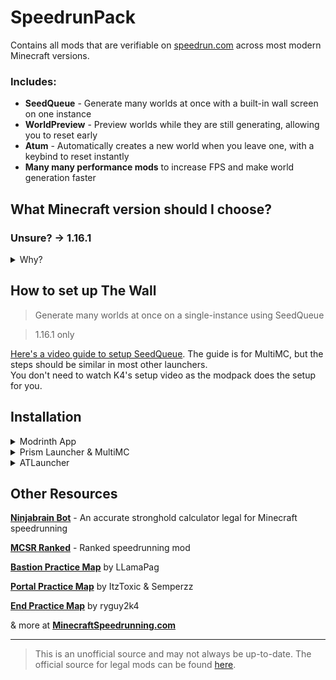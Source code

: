 # SpeedrunPack

Contains all mods that are verifiable on [speedrun.com](https://www.speedrun.com/mc) across most modern Minecraft versions.

### Includes:
- **SeedQueue** - Generate many worlds at once with a built-in wall screen on one instance
- **WorldPreview** - Preview worlds while they are still generating, allowing you to reset early
- **Atum** - Automatically creates a new world when you leave one, with a keybind to reset instantly
- **Many many performance mods** to increase FPS and make world generation faster

## What Minecraft version should I choose?

### Unsure? -> 1.16.1

<details><summary>Why?</summary>
	
You might think you should use the latest version of Minecraft, but there are many reasons that make **1.16.1 the most popular version for speedrunning**. Not only is it **the fastest version of the game**, it also **relies way less on RNG** to complete a run than newer versions.

Because of this, **1.16.1 gets the most support** when it comes to speedrunning specific mods, resources, and guides. At the moment, 1.16.1 is **the only version to have the _SeedQueue_ mod**, which is a single-instance way to generate many worlds at the same time, making resetting much faster and easier.

However, other versions of Minecraft are still popular to speedrun. **1.15.2** is popular due to being the **last version before The Nether Update**, which dramatically changed Minecraft speedruns. This means that the speedrun route for 1.15.2 and below is very different from newer versions of the game.

Of course, if you still want to speedrun the latest versions of the game, go ahead! Just know that it will be very different from what most people play: you will find piglin brutes in bastions; the rates at which you get ender pearls from piglins are much worse; the new world generation makes getting to the nether difficult; the F3 pie chart works differently; and much more.

</details>

## How to set up The Wall
> Generate many worlds at once on a single-instance using SeedQueue

> 1.16.1 only

[Here's a video guide to setup SeedQueue](https://youtu.be/fGu2MYZxh_c). The guide is for MultiMC, but the steps should be similar in most other launchers.  
You don't need to watch K4's setup video as the modpack does the setup for you.

## Installation

<details><summary>Modrinth App</summary>

### Browse -> Search for SpeedrunPack -> Click Install
> Optionally, navigate to the Versions tab to select a version to install

</details>

<details><summary>Prism Launcher & MultiMC</summary>

### Add Instance -> Modrinth -> Search for SpeedrunPack -> Select OK
> Optionally, select a version to install in the dropdown

</details>

<details><summary>ATLauncher</summary>

### Packs -> Modrinth -> Search for SpeedrunPack -> New Instance -> Install
> Optionally, select a version to install in the dropdown

</details>

## Other Resources

**[Ninjabrain Bot](https://github.com/Ninjabrain1/Ninjabrain-Bot)** - An accurate stronghold calculator legal for Minecraft speedrunning

**[MCSR Ranked](https://modrinth.com/mod/mcsr-ranked)** - Ranked speedrunning mod 

**[Bastion Practice Map](https://github.com/LlamaPag/bastion/releases/latest)** by LLamaPag

**[Portal Practice Map](https://github.com/Semperzz/Portal-Practice/releases/latest)** by ItzToxic & Semperzz

**[End Practice Map](https://github.com/ryguy2k4/ryguy2k4endpractice/releases/latest)** by ryguy2k4

& more at **[MinecraftSpeedrunning.com](https://www.minecraftspeedrunning.com/public-resources)**

---

> This is an unofficial source and may not always be up-to-date. The official source for legal mods can be found [here](https://mods.tildejustin.dev).
